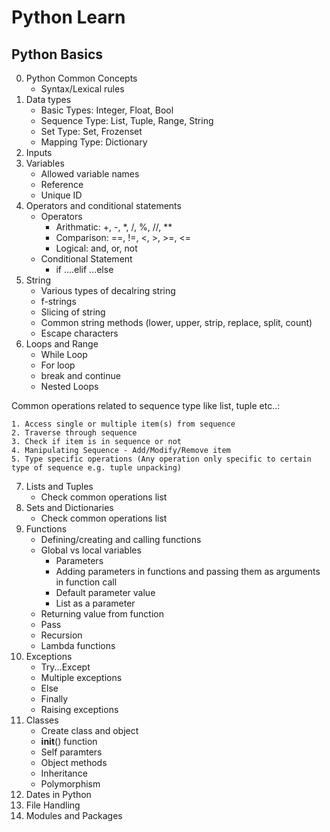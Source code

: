# Python Learn

## Python Basics

0. Python Common Concepts
    - Syntax/Lexical rules
1. Data types
    - Basic Types: Integer, Float, Bool
    - Sequence Type: List, Tuple, Range, String
    - Set Type: Set, Frozenset
    - Mapping Type: Dictionary
2. Inputs
3. Variables
    - Allowed variable names
    - Reference
    - Unique ID
4. Operators and conditional statements
    - Operators
        - Arithmatic: +, -, *, /, %, //, **
        - Comparison: ==, !=, <, >, >=, <=
        - Logical: and, or, not
    - Conditional Statement 
        - if ....elif ...else
5. String
    - Various types of decalring string
    - f-strings
    - Slicing of string
    - Common string methods (lower, upper, strip, replace, split, count)
    - Escape characters
6. Loops and Range
    - While Loop
    - For loop
    - break and continue
    - Nested Loops

Common operations related to sequence type like list, tuple etc..:

    1. Access single or multiple item(s) from sequence
    2. Traverse through sequence
    3. Check if item is in sequence or not
    4. Manipulating Sequence - Add/Modify/Remove item
    5. Type specific operations (Any operation only specific to certain type of sequence e.g. tuple unpacking)

7. Lists and Tuples
    - Check common operations list
8. Sets and Dictionaries
    - Check common operations list
9. Functions
    - Defining/creating and calling functions
    - Global vs local variables
        - Parameters
        - Adding parameters in functions and passing them as arguments in function call
        - Default parameter value
        - List as a parameter
    - Returning value from function
    - Pass
    - Recursion
    - Lambda functions
10. Exceptions
    - Try...Except
    - Multiple exceptions
    - Else
    - Finally
    - Raising exceptions
11. Classes
    - Create class and object
    - __init__() function
    - Self paramters
    - Object methods
    - Inheritance
    - Polymorphism
12. Dates in Python
13. File Handling
14. Modules and Packages
